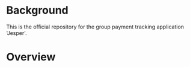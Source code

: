 # Background
This is the official repository for the group payment tracking application 'Jesper'.

# Overview
